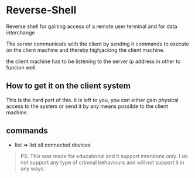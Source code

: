 # Reverse-Shell
Reverse shell for gaining access of a remote user terminal and for data interchange

The server communicate with the client by sending it commands to execute on the client machine and thereby highjacking the client machine.

the client machine has to be listening to the server ip address in other to funcion well.

## How to get it on the client system
This is the hard part of this. it is left to you, you can either gain physical access to the system or send it by any means possible to the client machine.

## commands
- list => list all connected devices



> PS: This was made for educational and it support intentions only. I do not support any type of crimnal behaviours and will not support it in any ways. 
